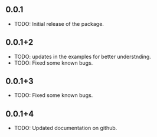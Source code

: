 ## 0.0.1

* TODO: Initial release of the package.

## 0.0.1+2

* TODO: updates in the examples for better understnding.
* TODO: Fixed some known bugs.

## 0.0.1+3

* TODO: Fixed some known bugs.

## 0.0.1+4

* TODO: Updated documentation on github.
